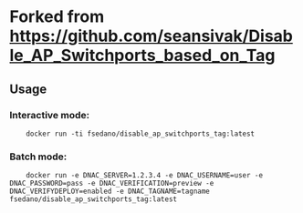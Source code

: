# Forked from https://github.com/seansivak/Disable_AP_Switchports_based_on_Tag
## Usage
### Interactive mode:
        docker run -ti fsedano/disable_ap_switchports_tag:latest

### Batch mode:
        docker run -e DNAC_SERVER=1.2.3.4 -e DNAC_USERNAME=user -e DNAC_PASSWORD=pass -e DNAC_VERIFICATION=preview -e DNAC_VERIFYDEPLOY=enabled -e DNAC_TAGNAME=tagname fsedano/disable_ap_switchports_tag:latest
